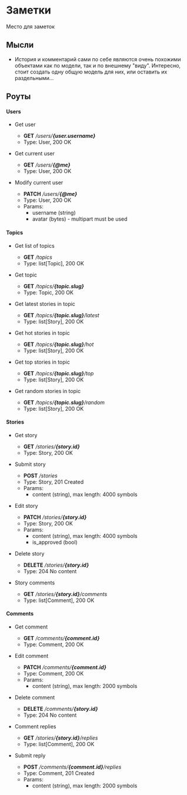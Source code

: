 # Заметки
Место для заметок

## Мысли

* История и комментарий сами по себе являются очень похожими объектами как по модели, так и по внешнему "виду". Интересно, стоит создать одну общую модель для них, или оставить их раздельными...

## Роуты

#### Users

* Get user
  * **GET** _/users/**{user.username}**_
  * Type: User, 200 OK

* Get current user
  * **GET** _/users/**{@me}**_
  * Type: User, 200 OK

* Modify current user
  * **PATCH** _/users/**{@me}**_
  * Type: User, 200 OK
  * Params:
    * username (string)
    * avatar (bytes) - multipart must be used

#### Topics

* Get list of topics
  * **GET** _/topics_
  * Type: list\[Topic\], 200 OK

* Get topic
  * **GET** _/topics/**{topic.slug}**_
  * Type: Topic, 200 OK

* Get latest stories in topic
  * **GET** _/topics/**{topic.slug}**/latest_
  * Type: list\[Story\], 200 OK

* Get hot stories in topic
  * **GET** _/topics/**{topic.slug}**/hot_
  * Type: list\[Story\], 200 OK

* Get top stories in topic
  * **GET** _/topics/**{topic.slug}**/top_
  * Type: list\[Story\], 200 OK

* Get random stories in topic
  * **GET** _/topics/**{topic.slug}**/random_
  * Type: list\[Story\], 200 OK

#### Stories

* Get story
  * **GET** _/stories/**{story.id}**_
  * Type: Story, 200 OK

* Submit story
  * **POST** _/stories_
  * Type: Story, 201 Created
  * Params:
    * content (string), max length: 4000 symbols

* Edit story
  * **PATCH** _/stories/**{story.id}**_
  * Type: Story, 200 OK
  * Params:
    * content (string), max length: 4000 symbols
    * is_approved (bool)

* Delete story
  * **DELETE** _/stories/**{story.id}**_
  * Type: 204 No content

* Story comments
  * **GET** _/stories/**{story.id}**/comments_
  * Type: list\[Comment\], 200 OK

#### Comments

* Get comment
  * **GET** _/comments/**{comment.id}**_
  * Type: Comment, 200 OK

* Edit comment
  * **PATCH** _/comments/**{comment.id}**_
  * Type: Comment, 200 OK
  * Params:
    * content (string), max length: 2000 symbols

* Delete comment
  * **DELETE** _/comments/**{story.id}**_
  * Type: 204 No content

* Comment replies
  * **GET** _/stories/**{story.id}**/replies_
  * Type: list\[Comment\], 200 OK

* Submit reply
  * **POST** _/comments/**{comment.id}**/replies_
  * Type: Comment, 201 Created
  * Params:
    * content (string), max length: 2000 symbols
